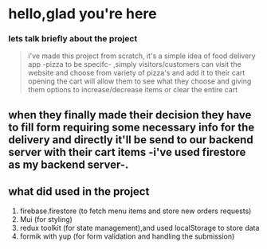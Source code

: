 # hello,glad you're here

### lets talk briefly about the project

> i've made this project from scratch, it's a simple idea of food delivery app -pizza to be specifc-
> ,simply visitors/customers can visit the website and choose from variety of pizza's and add it to their cart
> opening the cart will allow them to see what they choose and giving them options to increase/decrease items or clear the entire cart

## when they finally made their decision they have to fill form requiring some necessary info for the delivery and directly it'll be send to our backend server with their cart items -i've used firestore as my backend server-.

## what did used in the project

1. firebase.firestore (to fetch menu items and store new orders requests)
2. Mui (for styling)
3. redux toolkit (for state management),and used localStorage to store data
4. formik with yup (for form validation and handling the submission)

